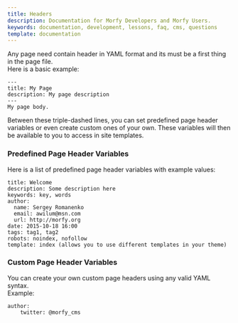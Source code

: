 ```yaml
---
title: Headers
description: Documentation for Morfy Developers and Morfy Users.
keywords: documentation, development, lessons, faq, cms, questions
template: documentation
---
```


Any page need contain header in YAML format and its must be a first thing in the page file.  
Here is a basic example:  

```
---
title: My Page
description: My page description
---
My page body.
```

Between these triple-dashed lines, you can set predefined page header variables or even create custom ones of your own. These variables will then be available to you to access in site templates.  

### Predefined Page Header Variables
Here is a list of predefined page header variables with example values:  
```
title: Welcome  
description: Some description here   
keywords: key, words
author:
  name: Sergey Romanenko
  email: awilum@msn.com
  url: http://morfy.org
date: 2015-10-18 16:00
tags: tag1, tag2
robots: noindex, nofollow  
template: index (allows you to use different templates in your theme)  
```


### Custom Page Header Variables
You can create your own custom page headers using any valid YAML syntax.  
Example:   
```
author:
    twitter: @morfy_cms
```
